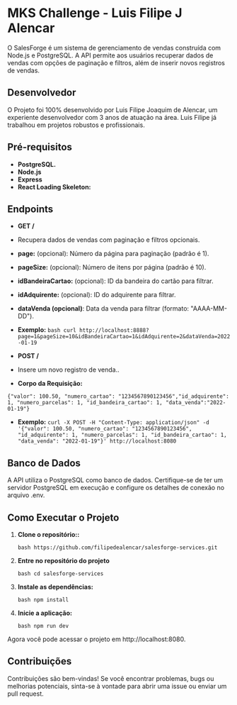 # MKS Challenge - Luis Filipe J Alencar

O SalesForge é um sistema de gerenciamento de vendas construída com Node.js e PostgreSQL. A API permite aos usuários recuperar dados de vendas com opções de paginação e filtros, além de inserir novos registros de vendas.

## Desenvolvedor

O Projeto foi 100% desenvolvido por Luis Filipe Joaquim de Alencar, um experiente desenvolvedor com 3 anos de atuação na área. Luis Filipe já trabalhou em projetos robustos e profissionais.

## Pré-requisitos

- **PostgreSQL.**
- **Node.js**
- **Express**
- **React Loading Skeleton:**

## Endpoints

- **GET /**
- Recupera dados de vendas com paginação e filtros opcionais.

- **page:** (opcional): Número da página para paginação (padrão é 1).
- **pageSize:** (opcional): Número de itens por página (padrão é 10).
- **idBandeiraCartao:** (opcional): ID da bandeira do cartão para filtrar.
- **idAdquirente:** (opcional): ID do adquirente para filtrar.
- **dataVenda (opcional)**: Data da venda para filtrar (formato: "AAAA-MM-DD").

- **Exemplo:**
  `bash curl http://localhost:8888?page=1&pageSize=10&idBandeiraCartao=1&idAdquirente=2&dataVenda=2022-01-19  `

- **POST /**
- Insere um novo registro de venda..

- **Corpo da Requisição:**

`{"valor": 100.50, "numero_cartao": "1234567890123456","id_adquirente": 1, "numero_parcelas": 1, "id_bandeira_cartao": 1, "data_venda":"2022-01-19"}`

- **Exemplo:**
  `curl -X POST -H "Content-Type: application/json" -d '{"valor": 100.50, "numero_cartao": "1234567890123456", "id_adquirente": 1, "numero_parcelas": 1, "id_bandeira_cartao": 1, "data_venda": "2022-01-19"}' http://localhost:8080`

## Banco de Dados

A API utiliza o PostgreSQL como banco de dados. Certifique-se de ter um servidor PostgreSQL em execução e configure os detalhes de conexão no arquivo .env.

## Como Executar o Projeto

1. **Clone o repositório::**

   `bash https://github.com/filipedealencar/salesforge-services.git`

2. **Entre no repositório do projeto**

   `bash cd salesforge-services`

3. **Instale as dependências:**

   `bash npm install`

4. **Inicie a aplicação:**

   `bash npm run dev`

Agora você pode acessar o projeto em http://localhost:8080.

## Contribuições

Contribuições são bem-vindas! Se você encontrar problemas, bugs ou melhorias potenciais, sinta-se à vontade para abrir uma issue ou enviar um pull request.
